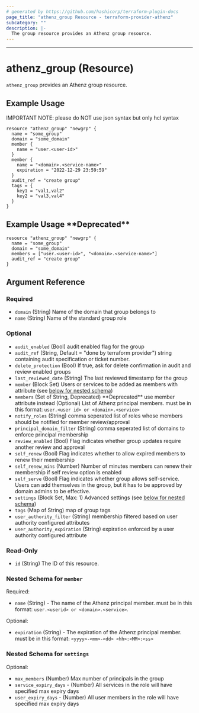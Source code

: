 ```yaml
---
# generated by https://github.com/hashicorp/terraform-plugin-docs
page_title: "athenz_group Resource - terraform-provider-athenz"
subcategory: ""
description: |-
  The group resource provides an Athenz group resource.
---
```

  
---

# athenz_group (Resource)

`athenz_group` provides an Athenz group resource.

## Example Usage

IMPORTANT NOTE: please do NOT use json syntax but only hcl syntax

```hcl
resource "athenz_group" "newgrp" {
  name = "some_group"
  domain = "some_domain"
  member {
    name = "user.<user-id>"
  }
  member {
    name = "<domain>.<service-name>"
    expiration = "2022-12-29 23:59:59"
  }
  audit_ref = "create group"
  tags = {
    key1 = "val1,val2"
    key2 = "val3,val4"
  }
}
```

## Example Usage \*\*Deprecated**

```hcl
resource "athenz_group" "newgrp" {
  name = "some_group"
  domain = "some_domain"
  members = ["user.<user-id>", "<domain>.<service-name>"]
  audit_ref = "create group"
}
```

## Argument Reference

### Required

- `domain` (String) Name of the domain that group belongs to
- `name` (String) Name of the standard group role

### Optional

- `audit_enabled` (Bool) audit enabled flag for the group
- `audit_ref` (String, Default = "done by terraform provider")  string containing audit specification or ticket number.
- `delete_protection` (Bool) If true, ask for delete confirmation in audit and review enabled groups
- `last_reviewed_date` (String) The last reviewed timestamp for the group
- `member` (Block Set) Users or services to be added as members with attribute (see [below for nested schema](#nestedblock--member))
- `members` (Set of String, Deprecated) \*\*Deprecated** use member attribute instead (Optional) List of Athenz principal members. must be in this format: `user.<user id> or <domain>.<service>`
- `notify_roles` (String) comma seperated list of roles whose members should be notified for member review/approval
- `principal_domain_filter` (String) comma seperated list of domains to enforce principal membership
- `review_enabled` (Bool) Flag indicates whether group updates require another review and approval
- `self_renew` (Bool) Flag indicates whether to allow expired members to renew their membership
- `self_renew_mins` (Number) Number of minutes members can renew their membership if self review option is enabled
- `self_serve` (Bool) Flag indicates whether group allows self-service. Users can add themselves in the group, but it has to be approved by domain admins to be effective.
- `settings` (Block Set, Max: 1) Advanced settings (see [below for nested schema](#nestedblock--settings))
- `tags` (Map of String) map of group tags
- `user_authority_filter` (String) membership filtered based on user authority configured attributes
- `user_authority_expiration` (String) expiration enforced by a user authority configured attribute

### Read-Only

- `id` (String) The ID of this resource.

<a id="nestedblock--member"></a>
### Nested Schema for `member`

Required:

- `name` (String) - The name of the Athenz principal member. must be in this format: `user.<userid> or <domain>.<service>`.

Optional:

- `expiration` (String) - The expiration of the Athenz principal member. must be in this format: `<yyyy>-<mm>-<dd> <hh>:<MM>:<ss>`

<a id="nestedblock--settings"></a>
### Nested Schema for `settings`

Optional:

- `max_members` (Number) Max number of principals in the group
- `service_expiry_days` - (Number) All services in the role will have specified max expiry days
- `user_expiry_days` - (Number) All user members in the role will have specified max expiry days
